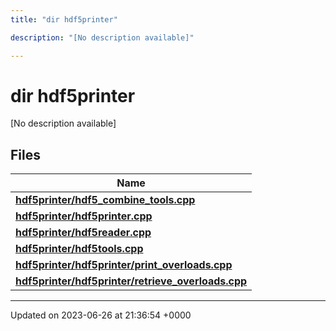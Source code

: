 ```yaml
---
title: "dir hdf5printer"

description: "[No description available]"

---
```


# dir hdf5printer

[No description available]

## Files

| Name           |
| -------------- |
| **[hdf5printer/hdf5_combine_tools.cpp](/documentation/code/files/hdf5__combine__tools_8cpp/#file-hdf5printer-hdf5-combine-tools-cpp)**  |
| **[hdf5printer/hdf5printer.cpp](/documentation/code/files/hdf5printer_8cpp/#file-hdf5printer-hdf5printer-cpp)**  |
| **[hdf5printer/hdf5reader.cpp](/documentation/code/files/hdf5reader_8cpp/#file-hdf5printer-hdf5reader-cpp)**  |
| **[hdf5printer/hdf5tools.cpp](/documentation/code/files/hdf5tools_8cpp/#file-hdf5printer-hdf5tools-cpp)**  |
| **[hdf5printer/hdf5printer/print_overloads.cpp](/documentation/code/files/hdf5printer_2print__overloads_8cpp/#file-hdf5printer-hdf5printer-print-overloads-cpp)**  |
| **[hdf5printer/hdf5printer/retrieve_overloads.cpp](/documentation/code/files/hdf5printer_2retrieve__overloads_8cpp/#file-hdf5printer-hdf5printer-retrieve-overloads-cpp)**  |






-------------------------------

Updated on 2023-06-26 at 21:36:54 +0000
